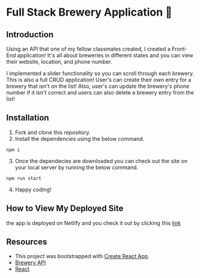 # Full Stack Brewery Application 🍻

## Introduction
Using an API that one of my fellow classmates created, I created a Front-End application! It's all about breweries in different states and you can view their website, location, and phone number. 

I implemented a slider functionality so you can scroll through each brewery. This is also a full CRUD application! User's can create their own entry for a brewery that isn't on the list! Also, user's can update the brewery's phone number if it isn't correct and users can also delete a brewery entry from the list!

## Installation
1. Fork and clone this repository.
2. Install the dependencies using the below command.
```
npm i
```
3. Once the dependecies are downloaded you can check out the site on your local server by running the below command.
```
npm run start
```
4. Happy coding!

## How to View My Deployed Site
the app is deployed on Netlify and you check it out by clicking this [link](https://mern-brewery-api.netlify.app/)


## Resources
- This project was bootstrapped with [Create React App](https://github.com/facebook/create-react-app).
- [Brewery API](https://api-project-production-4bae.up.railway.app/beer)
- [React](https://react.dev/blog/2023/03/16/introducing-react-dev)

